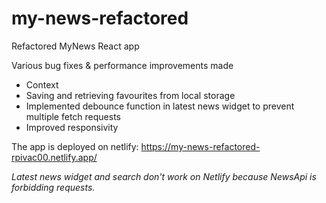 # my-news-refactored
Refactored MyNews React app

Various bug fixes & performance improvements made
- Context
- Saving and retrieving favourites from local storage
- Implemented debounce function in latest news widget to prevent multiple fetch requests
- Improved responsivity

The app is deployed on netlify: https://my-news-refactored-rpivac00.netlify.app/

*Latest news widget and search don't work on Netlify because NewsApi is forbidding requests.*
